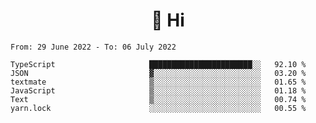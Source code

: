 <h1 align="center">👋 Hi</h1>
<!-- <h3 align="center">An enthusiastic frontend developer</h3> -->

<!--START_SECTION:waka-->

```text
From: 29 June 2022 - To: 06 July 2022

TypeScript                     ███████████████████████░░   92.10 %
JSON                           ▓░░░░░░░░░░░░░░░░░░░░░░░░   03.20 %
textmate                       ▒░░░░░░░░░░░░░░░░░░░░░░░░   01.65 %
JavaScript                     ▒░░░░░░░░░░░░░░░░░░░░░░░░   01.18 %
Text                           ▒░░░░░░░░░░░░░░░░░░░░░░░░   00.74 %
yarn.lock                      ░░░░░░░░░░░░░░░░░░░░░░░░░   00.55 %
```

<!--END_SECTION:waka-->
